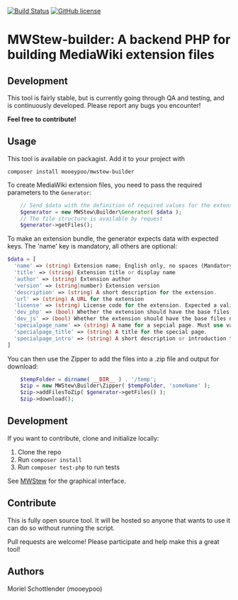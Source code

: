 [![Build Status](https://travis-ci.org/mooeypoo/MWStew.svg?branch=master)](https://travis-ci.org/mooeypoo/MWStew-builder)
[![GitHub license](https://img.shields.io/badge/license-GPLv2-blue.svg?style=plastic)](https://raw.githubusercontent.com/mooeypoo/MWStew-builder/master/LICENSE)

# MWStew-builder: A backend PHP for building MediaWiki extension files

## Development
This tool is fairly stable, but is currently going through QA and testing, and is continuously developed. Please report any bugs you encounter!

**Feel free to contribute!**

## Usage
This tool is available on packagist. Add it to your project with

`composer install mooeypoo/mwstew-builder`

To create MediaWiki extension files, you need to pass the required parameters to the `Generator`:

```php
    // Send $data with the definition of required values for the extension
    $generator = new MWStew\Builder\Generator( $data );
    // The file structure is available by request
    $generator->getFiles();
```

To make an extension bundle, the generator expects data with expected keys. The 'name' key is mandatory, all others are optional:
```php
$data = [
  'name' => (string) Extension name; English only, no spaces (Mandatory)
  'title' => (string) Extension title or display name
  'author' => (string) Extension author
  'version' => (string|number) Extension version
  'description' => (string) A short description for the extension.
  'url' => (string) A URL for the extension
  'license' => (string) License code for the extension. Expected a valid value to be used in composer.json and package.json
  'dev_php' => (bool) Whether the extension should have the base files needed for a PHP development environment.
  'dev_js' => (bool) Whether the extension should have the base files needed for a JavaScript development environment.
  'specialpage_name' => (string) A name for a sepcial page. Must use valid characters for MediaWiki title.
  'specialpage_title' => (string) A title for the special page.
  'specialpage_intro' => (string) A short description or introduction text for the special page. This will appear at the top of the new special page that is created.
]
```

You can then use the Zipper to add the files into a .zip file and output for download:

```php
    $tempFolder = dirname( __DIR__ ) . '/temp';
    $zip = new MWStew\Builder\Zipper( $tempFolder, 'someName' );
    $zip->addFilesToZip( $generator->getFiles() );
    $zip->download();
```

## Development
If you want to contribute, clone and initialize locally:

1. Clone the repo
2. Run `composer install`
3. Run `composer test-php` to run tests

See [MWStew](https://github.com/mooeypoo/MWStew) for the graphical interface.

## Contribute
This is fully open source tool. It will be hosted so anyone that wants to use it can do so without running the script.

Pull requests are welcome! Please participate and help make this a great tool!

## Authors
Moriel Schottlender (mooeypoo)
